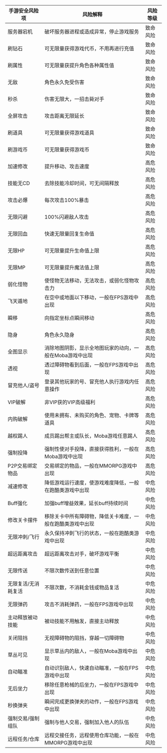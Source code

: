 |手游安全风险项|风险解释|风险等级|
|---------|---------|---------|
|服务器宕机|破坏服务器进程或造成异常，停止游戏服务|致命风险|
|刷钻石|可无限量获得游戏代币，不用再进行充值|致命风险
|刷属性|可无限量获提升角色各种属性值|致命风险
|无敌|角色永久免受伤害|致命风险
|秒杀|伤害无限大，一招击毙对手|致命风险
|全屏攻击|攻击距离无限延长|致命风险
|刷道具|可无限量获得游戏道具|致命风险
|刷游戏币|可无限量获得游戏币|致命风险
|加速修改|提升移动、攻击速度|高危风险
|技能无CD|去除技能冷却时间，可无间隔释放|高危风险
|攻击必爆|每次攻击100%暴击|高危风险
|无限闪避|100%闪避敌人攻击|高危风险
|无限回血|快速无限量回复生命值|高危风险
|无限HP|可无限量提升生命值上限|高危风险
|无限MP|可无限量提升魔法值上限|高危风险
|弱化怪物|使怪物无法移动，无法攻击，或弱化怪物攻击力|高危风险
|飞天遁地|在空中或地面以下移动，一般在FPS游戏中出现|高危风险
|瞬移|向指定坐标点瞬间移动|高危风险
|隐身|角色永久隐身|高危风险
|全图显示|消除地图阴影，显示全地图玩家的动向，一般在Moba游戏中出现|高危风险
|透视|透过障碍物看到后面，一般在FPS游戏中出现|高危风险
|冒充他人/盗号|登录其他玩家的号、冒充他人执行游戏内任意操作|高危风险
|VIP破解|非VIP获的VIP高级福利|高危风险
|内购破解|使用未拥有、未购买的角色、宠物、卡牌等道具|高危风险
|越权踢人|成员踢出帮主或队长，Moba游戏任意踢人|高危风险
|强制投降|强制性使对手投降，直接获得胜利，一般在Moba游戏中出现|高危风险
|P2P交易绑定物品|交易绑定的物品，一般在MMORPG游戏中出现|高危风险
|减速修改|降低游戏运行速度，使游戏难度降低，一般在跑酷类游戏中出现|中危风险
|Buff强化|加强buff增益效果，延长buff持续时间|中危风险
|修改关卡摆件|移除关卡中所有障碍物，降低关卡难度，一般在跑酷类游戏中出现|中危风险
|无限冲刺/飞行|永久保持冲刺飞行的状态，一般在跑酷类游戏中出现|中危风险
|超远距离攻击|超远距离攻击对手，破坏游戏平衡|中危风险
|无限传送|不限次数传送到任意位置|中危风险
|无限复活/无消耗复活|不限次数，不消耗金钱或物品复活|中危风险
|无限弹药|攻击不消耗弹药，一般在FPS游戏中出现|中危风险
|主动释放被动技能|被动技能不用触发，直接主动释放|中危风险
|关闭阻挡|无视障碍物的阻挡，穿越一切障碍物|中危风险
|草丛可见|显示草丛内的敌人，一般在Moba游戏中出现|中危风险
|自动瞄准|自动识别敌人，快速自动瞄准，一般在FPS游戏中出现|中危风险
|无后坐力|移除任意枪械的后坐力，一般在FPS游戏中出现|中危风险
|秒换弹夹|瞬间完成更换弹夹的动作，一般在FPS游戏中出现|中危风险
|强制交易/强制组队|强制与他人交易，强制加入他人的队伍|中危风险
|远程任务/仓库|远程交接任务，远程使用仓库功能，一般在MMORPG游戏中出现|中危风险